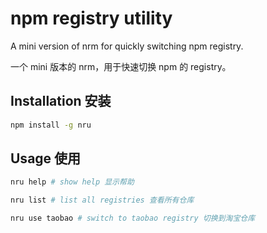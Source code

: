 # npm registry utility

A mini version of nrm for quickly switching npm registry.

一个 mini 版本的 nrm，用于快速切换 npm 的 registry。

## Installation 安装

```bash
npm install -g nru
```

## Usage 使用

```bash
nru help # show help 显示帮助

nru list # list all registries 查看所有仓库

nru use taobao # switch to taobao registry 切换到淘宝仓库
```
